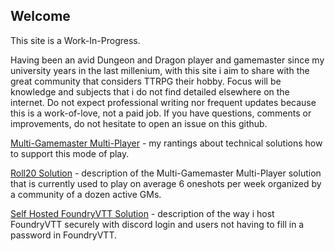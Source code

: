 ## Welcome

This site is a Work-In-Progress.

Having been an avid Dungeon and Dragon player and gamemaster since my university years in the last millenium, with this site i aim to share with the great community that considers TTRPG their hobby. Focus will be knowledge and subjects that i do not find detailed elsewhere on the internet. Do not expect professional writing nor frequent updates because this is a work-of-love, not a paid job. If you have questions, comments or improvements, do not hesitate to open an issue on this github.


[Multi-Gamemaster Multi-Player](/mgmp/README.md) - my rantings about technical solutions how to support this mode of play.

[Roll20 Solution](/mgmp/roll20/README.md) - description of the Multi-Gamemaster Multi-Player solution that is currently used to play on average 6 oneshots per week organized by a community of a dozen active GMs.

[Self Hosted FoundryVTT Solution](/mgmp/foundry/selfhosting.md) - description of the way i host FoundryVTT securely with discord login and users not having to fill in a password in FoundryVTT.
